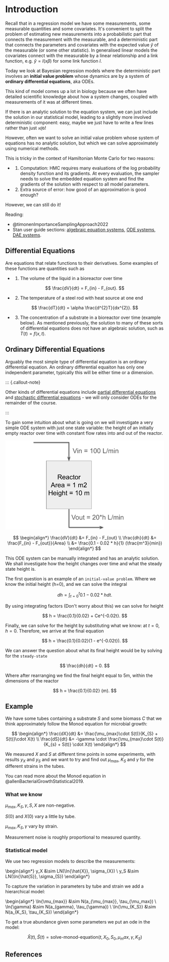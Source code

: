 # Introduction

Recall that in a regression model we have some measurements, some measurable quantities and some covariates. It's convenient to split the problem of estimating new measurements into a probabilistic part that connects the measurement with the measurable, and a deterministic part that connects the parameters and covariates with the expected value $\hat{y}$ of the measurable (or some other statistic). In generalised linear models the covariates connect with the measurable by a linear relationship and a link function, e.g. $\hat{y} = l(x\beta)$ for some link function $l$.

Today we look at Bayesian regression models where the deterministic part involves an **initial value problem** whose dynamics are by a system of **ordinary differential equations**, aka ODEs.

This kind of model comes up a lot in biology because we often have detailed scientific knowledge about how a system changes, coupled with measurements of it was at different times.

If there is an analytic solution to the equation system, we can just include the solution in our statistical model, leading to a slightly more involved deterministic component: easy, maybe we just have to write a few lines rather than just `x@b`!

However, often we want to solve an initial value problem whose system of equations has no analytic solution, but which we can solve approximately using numerical methods.

This is tricky in the context of Hamiltonian Monte Carlo for two reasons:

- 1. Computation: HMC requires many evaluations of the log probability density function and its gradients. At every evaluation, the sampler needs to solve the embedded equation system and find the gradients of the solution with respect to all model parameters.

- 2. Extra source of error: how good of an approximation is good enough?

However, we can still do it!

Reading:

- @timonenImportanceSamplingApproach2022
- Stan user guide sections: [algebraic equation systems](https://mc-stan.org/docs/stan-users-guide/algebraic-equations.html), [ODE systems](https://mc-stan.org/docs/stan-users-guide/odes.html), [DAE systems](https://mc-stan.org/docs/stan-users-guide/dae.html).

## Differential Equations
Are equations that relate functions to their derivatives. Some examples of these functions are quantities such as

- 1. The volume of the liquid in a  bioreactor over time

$$
\frac{dV}{dt} = F_{in} - F_{out}.
$$

- 2. The temperature of a steel rod with heat source at one end

$$
\frac{dT}{dt} = \alpha \frac{d^{2}T}{dx^{2}}.
$$

- 3. The concentration of a substrate in a bioreactor over time (example below). 
As mentioned previously, the solution to many of these sorts of differential equations does not have an algebraic solution, such as $T(t) = f(x, t)$.

## Ordinary Differential Equations

Arguably the most simple type of differential equation is an ordinary differential equation. An ordinary differential equaiton has only one independent parameter, typically this will be either time or a dimension.

::: {.callout-note}

Other kinds of differential equations include [partial differential equations](https://en.wikipedia.org/wiki/Partial_differential_equation) and [stochastic differential equations](https://en.wikipedia.org/wiki/Stochastic_differential_equation) - we will only consider ODEs for the remainder of the course. 

:::

To gain some intuition about what is going on we will investigate a very simple ODE system with just one state variable: the height of an initially empty reactor over time with constant flow rates into and out of the reactor.

![Reactor](img/reactor_ode.png)

$$
\begin{align*}
\frac{dV}{dt} &= F_{in} - F_{out} \\
\frac{dh}{dt} &= \frac{F_{in} - F_{out}}{Area} \\
              &= \frac{0.1 - 0.02 * h}{1} (\frac{m^3}{min})
\end{align*}
$$

This ODE system can be manually integrated and has an analytic solution. We shall investigate how the height changes over time and what the steady state height is.

The first question is an example of an `initial-value problem`. Where we know the initial height (h=0), and we can solve the integral

$$
dh = \int_{t=0}^{t} 0.1 - 0.02*h dt.
$$

By using integrating factors (Don't worry about this) we can solve  for height

$$
h = \frac{0.1}{0.02} + Ce^{-0.02t}.
$$

Finally, we can solve for the height by substituting what we know: at $t = 0$, $h = 0$. Therefore, we arrive at the final equation

$$
 h = \frac{0.1}{0.02}(1 - e^{-0.02t}).
$$

We can answer the question about what its final height would be by solving  for the `steady-state`

$$
\frac{dh}{dt} = 0.
$$

Where after rearranging we find the final height equal to 5m, within the 
dimensions of the reactor

$$
h = \frac{0.1}{0.02} (m).
$$

## Example

We have some tubes containing a substrate $S$ and some biomass $C$ that we think approximately follow the Monod equation for microbial growth:

$$
\begin{align*}
\frac{dX}{dt} &= \frac{\mu_{max}\cdot S(t)}{K_{S} + S(t)}\cdot X(t) \\
\frac{dS}{dt} &= -\gamma \cdot \frac{\mu_{max}\cdot S(t)}{K_{s} + S(t)} \cdot X(t)
\end{align*}
$$

We measured $X$ and $S$ at different time points in some experiments, with results $y_X$ and $y_S$ and we want to try and find out $\mu_{max}$, $K_{S}$ and $\gamma$ for the different strains in the tubes.

You can read more about the Monod equation in @allenBacterialGrowthStatistical2019.

### What we know

$\mu_{max}, K_S, \gamma, S, X$ are non-negative.

$S(0)$ and $X(0)$ vary a little by tube.

$\mu_{max}, K_S, \gamma$ vary by strain.

Measurement noise is roughly proportional to measured quantity.

### Statistical model

We use two regression models to describe the measurements:

\begin{align*}
y_X &\sim LN(\ln{\hat{X}}, \sigma_{X})  \\
y_S &\sim LN(\ln{\hat{S}}, \sigma_{S})
\end{align*}


To capture the variation in parameters by tube and strain we add a hierarchical
model:

\begin{align*}
\ln{\mu_{max}} &\sim N(a_{\mu_{max}}, \tau_{\mu_max}) \\
\ln{\gamma} &\sim N(a_{gamma}, \tau_{\gamma}) \\
\ln{\mu_{K_S}} &\sim N(a_{K_S}, \tau_{K_S})
\end{align*}

To get a true abundance given some parameters we put an ode in the model:

$$
\hat{X}(t), \hat{S}(t) = \text{solve-monod-equation}(t, X_0, S_0, \mu_max, \gamma, K_S)
$$

## References
